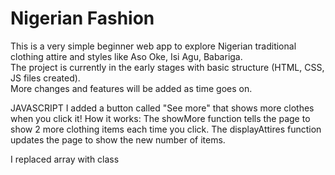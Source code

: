 # Nigerian Fashion

This is a very simple beginner web app to explore Nigerian traditional clothing attire and styles like Aso Oke, Isi Agu, Babariga.  
The project is currently in the early stages with basic structure (HTML, CSS, JS files created).  
More changes and features will be added as time goes on.

JAVASCRIPT
I added a button called "See more" that shows more clothes when you click it!
How it works:
The showMore function tells the page to show 2 more clothing items each time you click.
The displayAttires function updates the page to show the new number of items.

I replaced array with class